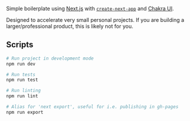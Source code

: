 
Simple boilerplate using [Next.js](https://nextjs.org/) with [`create-next-app`](https://github.com/vercel/next.js/tree/canary/packages/create-next-app) and [Chakra UI](https://chakra-ui.com).

Designed to accelerate very small personal projects. If you are building a larger/professional product, this is likely not for you.

## Scripts

```bash
# Run project in development mode
npm run dev

# Run tests
npm run test

# Run linting
npm run lint

# Alias for 'next export', useful for i.e. publishing in gh-pages 
npm run export
```